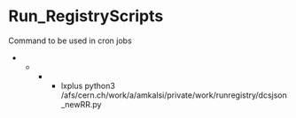# Run_RegistryScripts

Command to be used in cron jobs

* * * * lxplus python3 /afs/cern.ch/work/a/amkalsi/private/work/runregistry/dcsjson_newRR.py

